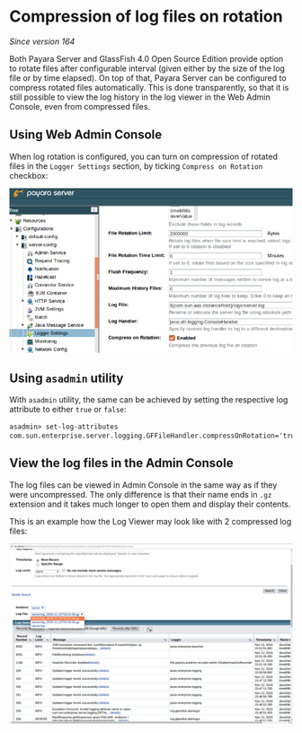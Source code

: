 # Compression of log files on rotation

_Since version 164_

Both Payara Server and GlassFish 4.0 Open Source Edition provide option to rotate files after configurable interval (given either by the size of the log file or by time elapsed). On top of that, Payara Server can be configured to compress rotated files automatically. This is done transparently, so that it is still possible to view the log history in the log viewer in the Web Admin Console, even from compressed files.

## Using Web Admin Console

When log rotation is configured, you can turn on compression of rotated files in the `Logger Settings` section, by ticking `Compress on Rotation` checkbox:

![Compress on Rotation enabled](images/compress_on_rotation.png)



## Using `asadmin` utility

With `asadmin` utility, the same can be achieved by setting the respective log attribute to either `true` or `false`:

```
asadmin> set-log-attributes com.sun.enterprise.server.logging.GFFileHandler.compressOnRotation='true'
```

## View the log files in the Admin Console

The log files can be viewed in Admin Console in the same way as if they were uncompressed. The only difference is that their name ends in `.gz` extension and it takes much longer to open them and display their contents.

This is an example how the Log Viewer may look like with 2 compressed log files:

![Log Viewer with compressed log files](images/zipped_logs.png)
